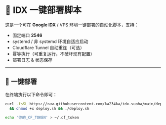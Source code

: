 # 🚀 IDX 一键部署脚本

这是一个可在 **Google IDX** / VPS 环境一键部署的自动化脚本，支持：
- 固定端口 **2546**
- systemd / 非 systemd 环境自适应启动
- Cloudflare Tunnel 自动重连（可选）
- 幂等执行（可重复运行，不破坏现有配置）
- 部署日志 & 状态保存

---

## 📌 一键部署

在终端执行以下命令即可：
```bash
curl -fsSL https://raw.githubusercontent.com/ka234ka/idx-suoha/main/deploy.sh -o deploy.sh \
  && chmod +x deploy.sh && ./deploy.sh

echo '你的_CF_TOKEN' > ~/.cf_token
